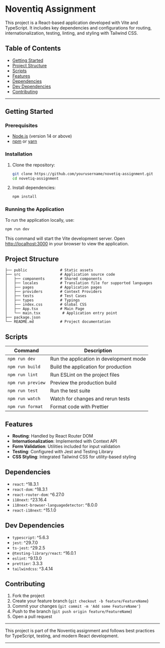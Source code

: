 
# Noventiq Assignment

This project is a React-based application developed with Vite and TypeScript. It includes key dependencies and configurations for routing, internationalization, testing, linting, and styling with Tailwind CSS.

## Table of Contents
- [Getting Started](#getting-started)
- [Project Structure](#project-structure)
- [Scripts](#scripts)
- [Features](#features)
- [Dependencies](#dependencies)
- [Dev Dependencies](#dev-dependencies)
- [Contributing](#contributing)

---

## Getting Started

### Prerequisites
- [Node.js](https://nodejs.org/) (version 14 or above)
- [npm](https://www.npmjs.com/) or [yarn](https://yarnpkg.com/)

### Installation
1. Clone the repository:
   ```bash
   git clone https://github.com/yourusername/novetiq-assignment.git
   cd novetiq-assignment
   ```
2. Install dependencies:
   ```bash
   npm install
   ```

### Running the Application
To run the application locally, use:
```bash
npm run dev
```

This command will start the Vite development server. Open [http://localhost:3000](http://localhost:3000) in your browser to view the application.

## Project Structure
```plaintext
├── public               # Static assets
├── src                  # Application source code
│   ├── components       # Shared components
│   ├── locales          # Translation file for supported languages
│   ├── pages            # Application pages
│   ├── providers        # Context Providers
│   ├── tests            # Test Cases
│   ├── types            # Typings
│   ├── index.css        # Global CSS
│   ├── App.tsx          # Main Page
│   └── main.tsx          # Application entry point
├── package.json
└── README.md            # Project documentation
```

## Scripts

| Command           | Description                               |
|-------------------|-------------------------------------------|
| `npm run dev`     | Run the application in development mode   |
| `npm run build`   | Build the application for production      |
| `npm run lint`    | Run ESLint on the project files           |
| `npm run preview` | Preview the production build              |
| `npm run test`    | Run the test suite                        |
| `npm run watch`   | Watch for changes and rerun tests         |
| `npm run format`  | Format code with Prettier                 |

## Features

- **Routing**: Handled by React Router DOM
- **Internationalization**: Implemented with Context API
- **Form Validation**: Utilities included for input validation
- **Testing**: Configured with Jest and Testing Library
- **CSS Styling**: Integrated Tailwind CSS for utility-based styling

## Dependencies

- `react`: ^18.3.1
- `react-dom`: ^18.3.1
- `react-router-dom`: ^6.27.0
- `i18next`: ^23.16.4
- `i18next-browser-languagedetector`: ^8.0.0
- `react-i18next`: ^15.1.0

## Dev Dependencies

- `typescript`: ^5.6.3
- `jest`: ^29.7.0
- `ts-jest`: ^29.2.5
- `@testing-library/react`: ^16.0.1
- `eslint`: ^9.13.0
- `prettier`: 3.3.3
- `tailwindcss`: ^3.4.14

## Contributing
1. Fork the project
2. Create your feature branch (`git checkout -b feature/FeatureName`)
3. Commit your changes (`git commit -m 'Add some FeatureName'`)
4. Push to the branch (`git push origin feature/FeatureName`)
5. Open a pull request

---

This project is part of the Noventiq assignment and follows best practices for TypeScript, testing, and modern React development.

---

